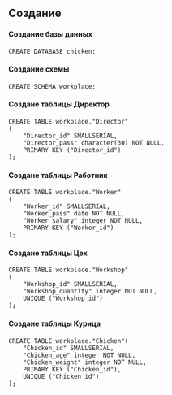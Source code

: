 ## Создание

#### Создание базы данных
```
CREATE DATABASE chicken;
```
#### Создание схемы
```
CREATE SCHEMA workplace;
```
#### Создане таблицы Директор
```
CREATE TABLE workplace."Director"
(
    "Director_id" SMALLSERIAL,
    "Director_pass" character(30) NOT NULL,
    PRIMARY KEY ("Director_id")
);
```
#### Создане таблицы Работник
```
CREATE TABLE workplace."Worker"
(
    "Worker_id" SMALLSERIAL,
    "Worker_pass" date NOT NULL,
    "Worker_salary" integer NOT NULL,
    PRIMARY KEY ("Worker_id")
);
```
#### Создане таблицы Цех
```
CREATE TABLE workplace."Workshop"
(
    "Workshop_id" SMALLSERIAL,
    "Workshop_quantity" integer NOT NULL,
    UNIQUE ("Workshop_id")
);
```
#### Создане таблицы Курица
```
CREATE TABLE workplace."Chicken"(
    "Chicken_id" SMALLSERIAL,
    "Chicken_age" integer NOT NULL,
    "Chicken_weight" integer NOT NULL,
    PRIMARY KEY ("Chicken_id"),
    UNIQUE ("Chicken_id")
);
```

